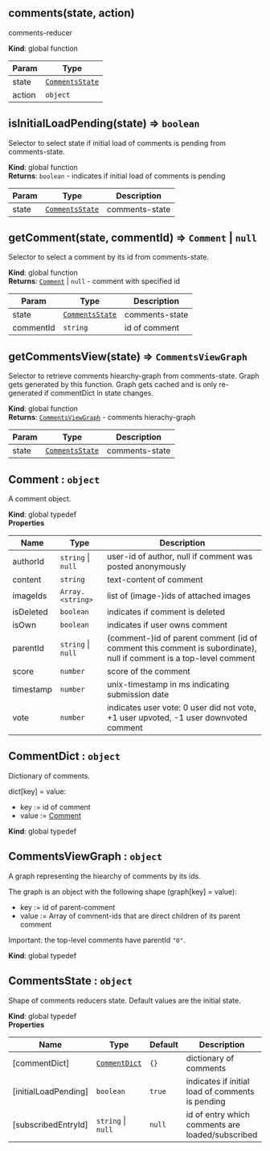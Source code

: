 <a id="comments"></a>

## comments(state, action)
comments-reducer

**Kind**: global function  

| Param | Type |
| --- | --- |
| state | [<code>CommentsState</code>](#commentsstate) | 
| action | <code>object</code> | 

<a id="isinitialloadpending"></a>

## isInitialLoadPending(state) ⇒ <code>boolean</code>
Selector to select state if initial load of comments is pending from comments-state.

**Kind**: global function  
**Returns**: <code>boolean</code> - indicates if initial load of comments is pending  

| Param | Type | Description |
| --- | --- | --- |
| state | [<code>CommentsState</code>](#commentsstate) | comments-state |

<a id="getcomment"></a>

## getComment(state, commentId) ⇒ <code>Comment</code> &#124; <code>null</code>
Selector to select a comment by its id from comments-state.

**Kind**: global function  
**Returns**: [<code>Comment</code>](#comment) &#124; <code>null</code> - comment with specified id  

| Param | Type | Description |
| --- | --- | --- |
| state | [<code>CommentsState</code>](#commentsstate) | comments-state |
| commentId | <code>string</code> | id of comment |

<a id="getcommentsview"></a>

## getCommentsView(state) ⇒ <code>CommentsViewGraph</code>
Selector to retrieve comments hiearchy-graph from comments-state.
Graph gets generated by this function. 
Graph gets cached and is only re-generated if commentDict in state changes.

**Kind**: global function  
**Returns**: [<code>CommentsViewGraph</code>](#commentsviewgraph) - comments hierachy-graph  

| Param | Type | Description |
| --- | --- | --- |
| state | [<code>CommentsState</code>](#commentsstate) | comments-state |

<a id="comment"></a>

## Comment : <code>object</code>
A comment object.

**Kind**: global typedef  
**Properties**

| Name | Type | Description |
| --- | --- | --- |
| authorId | <code>string</code> &#124; <code>null</code> | user-id of author, null if comment was posted anonymously |
| content | <code>string</code> | text-content of comment |
| imageIds | <code>Array.&lt;string&gt;</code> | list of (image-)ids of attached images |
| isDeleted | <code>boolean</code> | indicates if comment is deleted |
| isOwn | <code>boolean</code> | indicates if user owns comment |
| parentId | <code>string</code> &#124; <code>null</code> | (comment-)id of parent comment (id of comment this comment is subordinate), null if comment is a top-level comment |
| score | <code>number</code> | score of the comment |
| timestamp | <code>number</code> | unix-timestamp in ms indicating submission date |
| vote | <code>number</code> | indicates user vote: 0 user did not vote, +1 user upvoted, -1 user downvoted comment |

<a id="commentdict"></a>

## CommentDict : <code>object</code>
Dictionary of comments.

dict[key] = value:
* key := id of comment
* value := [Comment](#comment)

**Kind**: global typedef  
<a id="commentsviewgraph"></a>

## CommentsViewGraph : <code>object</code>
A graph representing the hiearchy of comments by its ids.

The graph is an object with the following shape (graph[key] = value):
* key := id of parent-comment
* value := Array<string> of comment-ids that are direct children of its parent comment

Important: the top-level comments have parentId `"0"`.

**Kind**: global typedef  
<a id="commentsstate"></a>

## CommentsState : <code>object</code>
Shape of comments reducers state.
Default values are the initial state.

**Kind**: global typedef  
**Properties**

| Name | Type | Default | Description |
| --- | --- | --- | --- |
| [commentDict] | [<code>CommentDict</code>](#commentdict) | <code>{}</code> | dictionary of comments |
| [initialLoadPending] | <code>boolean</code> | <code>true</code> | indicates if initial load of comments is pending |
| [subscribedEntryId] | <code>string</code> &#124; <code>null</code> | <code>null</code> | id of entry which comments are loaded/subscribed |

